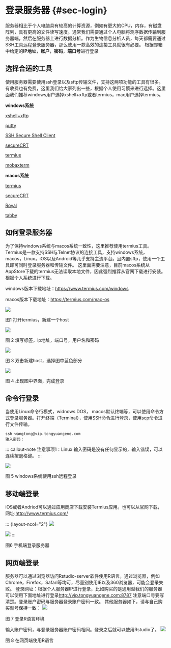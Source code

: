 # 登录服务器 {#sec-login}

服务器相比于个人电脑具有较高的计算资源，例如有更大的CPU，内存，有磁盘阵列，具有更高的文件读写速度。通常我们需要通过个人电脑将测序数据传输到服务器端，然后在服务器上进行数据分析。作为生物信息分析人员，每天都需要通过SSH工具远程登录服务器，那么使用一款高效的连接工具就很有必要。 根据邮箱中给定的**IP地址**，**账户**，**密码**，**端口号**进行登录

## 选择合适的工具

使用服务器需要使用ssh登录以及sftp传输文件，支持这两项功能的工具有很多。有收费也有免费，这里我们给大家列出一些，根据个人使用习惯来进行选择。这里面我们推荐windows用户选择xshell+xftp或者termius，mac用户选择termius。

**windows系统**

[xshell+xftp](https://www.xshell.com/zh/free-for-home-school/)

[putty](https://www.chiark.greenend.org.uk/~sgtatham/putty/)

[SSH Secure Shell Client](https://www.ssh.com/ssh/)

[secureCRT](https://www.vandyke.com/products/securecrt/)

[termius](https://www.termius.com)

[mobaxterm](https://mobaxterm.mobatek.net/download.html)

**macos系统**

[termius](https://www.termius.com)

[secureCRT](https://www.vandyke.com/products/securecrt/)

[Royal](https://www.royalapps.com/ts/mac/features)

[tabby](https://tabby.sh/)

## 如何登录服务器

为了保持windows系统与macos系统一致性，这里推荐使用termius工具。Termius是一款支持SSH与Telnet协议的连接工具，支持windows系统，macos，Linux，iOS以及Android等几乎支持主流平台。且内置sftp，使用一个工具即可同时登录服务器和传输文件。 这里面需要注意，目前macos系统从AppStore下载的termius无法读取本地文件，因此强烈推荐从官网下载进行安装。根据个人系统进行下载。

windows版本下载地址：<https://www.termius.com/windows>

macos版本下载地址：<https://termius.com/mac-os>

![](images/login1.png)

图1 打开termius，新建一个host

![](images/login2.png)

图 2 填写标签，ip地址，端口号，用户名和密码

![](images/login3.png)

图 3 双击新建host，选择图中蓝色部分

![](images/login4.png)

图 4 出现图中界面，完成登录

## 命令行登录

当使用Linux命令行模式，widnows DOS， macos默认终端等，可以使用命令方式登录服务器。打开终端（Terminal），使用SSH命令进行登录，使用scp命令进行文件传输。

```         
ssh wangtong@vip.tongyuangene.com  
输入密码：
```

::: callout-note
注意事项1：Linux 输入密码是没有任何显示的，输入错误，可以连续按退格键。
:::

![](images/login5.png)

图 5 windows系统使用ssh远程登录

## 移动端登录

iOS或者Andriod可以通过应用商店下载安装Termius应用。也可以从官网下载，网址:<http://www.termius.com/>

::: {layout-ncol="2"}
![](images/login7.jpg)

![](images/login8.jpg)
:::

图6 手机端登录服务器

## 网页端登录

服务器可以通过浏览器访问Rstudio-server软件使用R语言。通过浏览器，例如Chrome，Firefox，Safari等均可，尽量别使用IE以及360浏览器，可能会登录失败。 登录网址：根据个人服务器IP进行登录，比如购买的是通用型我们的服务器可以使用下面地址进行登录<http://vip.tongyuangene.com:8787> 注意端口号要写清楚。登录账户密码与服务器登录账户密码一致。 其他服务器如下，请与自己购买型号保持一致： ![](images/login9.png)

图 7 登录R语言环境

输入账户密码，与登录服务器账户密码相同。登录之后就可以使用Rstudio了。 ![](images/login10.png)

图 8 在网页端使用R语言
